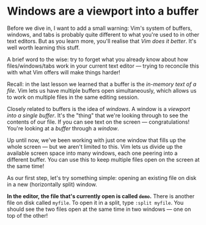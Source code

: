 # Windows are a viewport into a buffer

Before we dive in, I want to add a small warning: Vim's system of buffers, windows, and tabs is probably quite different to what you're used to in other text editors. But as you learn more, you'll realise that _Vim does it better_. It's well worth learning this stuff.

A brief word to the wise: try to forget what you already know about how files/windows/tabs work in your current text editor — trying to reconcile this with what Vim offers will make things harder!

Recall: in the last lesson we learned that a buffer is the _in-memory text of a file_. Vim lets us have multiple buffers open simultaneously, which allows us to work on multiple files in the same editing session.

Closely related to buffers is the idea of _windows_. A window is a _viewport into a single buffer_. It's the "thing" that we're looking through to see the contents of our file. If you can see text on the screen — congratulations! You're looking at a _buffer_ through a _window_.

Up until now, we've been working with just one window that fills up the whole screen — but we aren't limited to this. Vim lets us divide up the available screen space into many windows, each one peering into a different buffer. You can use this to keep multiple files open on the screen at the same time!

As our first step, let's try something simple: opening an existing file on disk in a new (horizontally split) window.

**In the editor, the file that's currently open is called `demo`.** There is another file on disk called `myfile`. To open it in a split, type `:split myfile`. You should see the two files open at the same time in two windows — one on top of the other!
